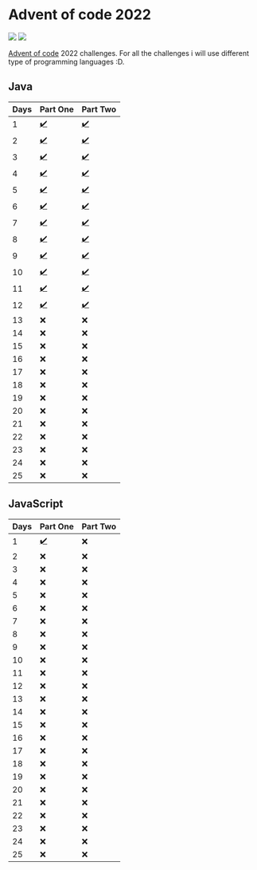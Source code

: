 # Advent of code 2022

![](https://progress-bar.dev/4?title=completed) 	![](https://img.shields.io/badge/Made%20With-Java-orange)

[Advent of code](https://adventofcode.com) 2022 challenges.
For all the challenges i will use different type of programming languages :D. 

## Java

| Days | Part One | Part Two |
|------|----------|----------|
| 1 | <a href="Java/Day1/src/PuzzlePartOne.java">:heavy_check_mark:</a> | <a href="Java/Day1/src/PuzzlePartTwo.java">:heavy_check_mark:</a> |
| 2 | <a href="Java/Day2/src/PuzzlePartOne.java">:heavy_check_mark:</a> | <a href="Java/Day2/src/PuzzlePartTwo.java">:heavy_check_mark:</a> |
| 3 | <a href="Java/Day3/src/PuzzlePartOne.java">:heavy_check_mark:</a> | <a href="Java/Day3/src/PuzzlePartTwo.java">:heavy_check_mark:</a> |
| 4 | <a href="Java/Day4/src/PuzzlePartOne.java">:heavy_check_mark:</a> | <a href="Java/Day4/src/PuzzlePartTwo.java">:heavy_check_mark:</a> |
| 5 | <a href="Java/Day5/src/PuzzlePartOne.java">:heavy_check_mark:</a> | <a href="Java/Day5/src/PuzzlePartTwo.java">:heavy_check_mark:</a> |
| 6 | <a href="Java/Day6/src/PuzzlePartOne.java">:heavy_check_mark:</a> | <a href="Java/Day6/src/PuzzlePartTwo.java">:heavy_check_mark:</a> |
| 7 | <a href="Java/Day7/src/PuzzlePartOne.java">:heavy_check_mark:</a> | <a href="Java/Day7/src/PuzzlePartTwo.java">:heavy_check_mark:</a> |
| 8 | <a href="Java/Day8/src/PuzzlePartOne.java">:heavy_check_mark:</a> | <a href="Java/Day8/src/PuzzlePartTwo.java">:heavy_check_mark:</a> |
| 9 | <a href="Java/Day9/src/PuzzlePartOne.java">:heavy_check_mark:</a> | <a href="Java/Day9/src/PuzzlePartTwo.java">:heavy_check_mark:</a> |
| 10 | <a href="Java/Day10/src/PuzzlePartOne.java">:heavy_check_mark:</a> | <a href="Java/Day10/src/PuzzlePartTwo.java">:heavy_check_mark:</a> |
| 11 | <a href="Java/Day11/src/PuzzlePartOne.java">:heavy_check_mark:</a> | <a href="Java/Day11/src/PuzzlePartTwo.java">:heavy_check_mark:</a> |
| 12 | <a href="Java/Day12/src/PuzzlePartOne.java">:heavy_check_mark:</a> | <a href="Java/Day12/src/PuzzlePartTwo.java">:heavy_check_mark:</a> |
| 13 | ❌ | ❌ |
| 14 | ❌ | ❌ |
| 15 | ❌ | ❌ |
| 16 | ❌ | ❌ |
| 17 | ❌ | ❌ |
| 18 | ❌ | ❌ |
| 19 | ❌ | ❌ |
| 20 | ❌ | ❌ |
| 21 | ❌ | ❌ |
| 22 | ❌ | ❌ |
| 23 | ❌ | ❌ |
| 24 | ❌ | ❌ |
| 25 | ❌ | ❌ |

## JavaScript

| Days | Part One | Part Two |
|------|----------|----------|
| 1 | <a href="Js/Day1/app.js">:heavy_check_mark:</a> | ❌ |
| 2 | ❌ | ❌ |
| 3 | ❌ | ❌ |
| 4 | ❌ | ❌ |
| 5 | ❌ | ❌ |
| 6 | ❌ | ❌ |
| 7 | ❌ | ❌ |
| 8 | ❌ | ❌ |
| 9 | ❌ | ❌ |
| 10 | ❌ | ❌ |
| 11 | ❌ | ❌ |
| 12 | ❌ | ❌ |
| 13 | ❌ | ❌ |
| 14 | ❌ | ❌ |
| 15 | ❌ | ❌ |
| 16 | ❌ | ❌ |
| 17 | ❌ | ❌ |
| 18 | ❌ | ❌ |
| 19 | ❌ | ❌ |
| 20 | ❌ | ❌ |
| 21 | ❌ | ❌ |
| 22 | ❌ | ❌ |
| 23 | ❌ | ❌ |
| 24 | ❌ | ❌ |
| 25 | ❌ | ❌ |

